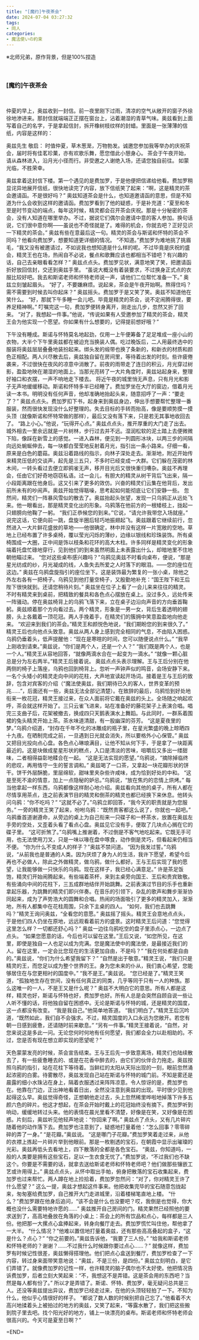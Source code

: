 ```yaml
---
title: "[魔约]午夜茶会"
date: 2024-07-04 03:27:32
tags:
- 同人
categories:
- 魔法使いの約束
---
```

※北师兄弟，原作背景，但是100%捏造
<!--more-->
<br>

### \[魔约\]午夜茶会
<br>

仲夏的早上，奥兹收到一封信。前一夜里刚下过雨，清凉的空气从敞开的窗子外徐徐地渗进来。那封信就端端正正摆在窗台上，沾着潮湿的青草气味。奥兹看到上面写着自己的名字，于是拿起信封，拆开橡树枝纹样的封蜡。里面是一张薄薄的信纸，内容是这样的：
<br>

<font face="仿宋">奥兹先生 敬启：
时值仲夏，草木葱茏，万物勃发。诚邀您参加我等举办的庆祝茶会，届时将有佳茗珍菓，亦有欢歌乐舞，愿您借此小憩身心。
茶会于午夜开始，请从森林进入，沿月光小径而行。非受邀之人谢绝入场，还请您独自前往。
如蒙光临，不胜荣幸。</font>
<br>

奥兹拿着这封信下楼。第一个遇见的是费加罗，于是他便把信递给他看。费加罗稍显诧异地展开信纸，很快地读完了内容，放下信纸笑了起来：“啊，这是精灵的茶会邀请函。不是很好吗？”
奥兹知道茶会是什么，也知道邀请函的意思，但是不知道为什么会收到这样的邀请函。费加罗看到了他的疑惑，于是补充道：“夏至和冬至是时节变动的端点，每年这时候，精灵都会召开茶会庆祝。那是十分秘密的茶会，没有人知道在哪里举办。不过，据说它们偶尔会邀请中意的客人参加。换句话说，它们很中意你啊——虽说也不奇怪就是了。难得的机会，你就去吧？正好见识一下精灵的茶会。”
奥兹有些在意最后这一句。精灵的茶会与斯诺和怀特的茶会不同吗？他看向费加罗，想要知道更详细的情况。
“不知道。”费加罗为难地挑了挑眉毛，“我又没有被邀请过，不如说我也想知道是什么样的呢。不过毕竟是庆祝的盛会，精灵王也在场，热闹自不必说，餐点和歌舞应该也都相当不错吧？有兴趣的话，自己去亲眼看看怎样？”
奥兹点点头。费加罗见状，满意地笑了笑，把邀请函折好放回信封，交还到奥兹手里。
“虽说大概没有着装要求，不过换身正式点的衣服比较好吧。我去和斯诺老师和怀特老师说一声，请他们二位帮忙准备一下。”
奥兹立刻皱起眉头。
“好了，不要嫌麻烦。说起来，茶会是午夜开始啊。熬得住吗？需不需要到时候去叫你起床？”
奥兹摇头。费加罗于是又笑了笑。奥兹不知道他在笑什么。
“好，那就下午多睡一会儿吧。毕竟是精灵的茶会，说不定闹腾得很，要养足精神啊。”
叮嘱完这一句，费加罗便转身离开，刚走出几步，忽然又折了回来。
“对了，我想起一件事。”他说，“传说如果有人受邀参加了精灵的茶会，精灵王会为他实现一个愿望。你如果有什么想要的，记得提前想好哦？”
<br>

下午没有睡成。斯诺与怀特莫名地起劲，仅用一上午便筹备了足足堆成一座小山的衣物，大半个下午里奥兹都在被迫充当换装人偶。吃过晚饭后，二人用最终选中的服装将奥兹层层叠叠地装扮起来。绑头发的缎带也换了条新的，和新衣的材质和颜色正相配。两人兴尽散去后，奥兹独自留在房间里，等待着出发的时刻。些许疲倦袭来，不过很快在夜风的凉意中消散了。前夜的雨带走了连日的积云，月光穿过树影，盈盈地映在潮湿的地面上。当那光亮转了一大片角度时，奥兹站起身来，整理好袖口和衣摆，一声不响地走下楼去。
将近午夜的城里悄无声息，只有月光和影子无声地缓缓移动。斯诺和怀特多半已经睡了。费加罗坐在大厅的窗边，借着月光读一本书。明明没有任何声音，他却准确地抬起头来，随意招呼了一声：“要走了？”
奥兹点点头。费加罗扣下书，起身来到奥兹身边，伸出手想要帮忙整理一番服装，然而很快发现没什么好整理的。失去目标的手转而抬高，像是要顺势摸一摸头顶（就像斯诺和怀特常做的那样），最后又没有落下来，只是若无其事地收回去了。
“路上小心。”他说，“玩得开心点。”
奥兹点点头，推开厚重的大门走了出去。城外相去一里余远就是一片树林，步行过去并不远。湿润松软的泥土踏上去便微微下陷，像踩在新雪上的感觉。一进入森林，便见到一列圆形冰块，以两三步的间隔向远处蜿蜒伸去，每一块都白莹莹地反射着月光，指引出一条小路来。仔细一看，原来是白色的蘑菇。奥兹沿着路线的指示，向林子深处走去。渐渐地，附近开始传来精灵压低的交谈声，起先是三五只，不多时已经变成一大群。它们躲在茂密的林木间，一转头看过去便立即鸦雀无声，移开目光后又很快重归嘈杂。奥兹不再理会，任由它们好奇地窃窃私语。过一会儿，有胆大的精灵从树干背后飞出来，隔一小段距离跟在他身后。这又引来了更多的效仿。兴奋的精灵们云集在他背后，发出前所未有的吵闹声。奥兹开始觉得聒噪，思考起如何能彻底让它们安静一些。
忽然间，精灵们一阵暴风雪似的散去了。奥兹抬起头张望，发现一只乌鸦正从远处飞来。他一眼看出，那是精灵变化出的形象。乌鸦落在他前方的一根矮枝上，拢起一只翅膀向他鞠了一躬。
“我们正恭候您的到来。”它说，“请允许我带您入场就座。”
说完这话，它便向前一跳，盘旋半圈后轻巧地振翅起飞。奥兹跟着它继续前行，忽然进入一大片鲜花盛放的草地——他很确定，林中并没有这样一片宽敞的空地。草地上已经布置了许多桌椅，覆以莹光闪烁的薄纱，边缘以银线和珍珠装饰。所有桌椅围成一大圈，正中间是饰以枝条和花环的高大木柱。许多同样是精灵变化的形象端着托盘忙碌地穿行，见到他们的到来虽然明面上未表露出什么，却暗地里不住地朝他瞄过来。
“您对这些桌布感兴趣吗？”乌鸦见奥兹不时看向桌布，便说，“那是星光纺成的纱，月光凝成的线，人鱼失去所爱之人时落下的眼泪。——您的座位在这边。”
奥兹在乌鸦盘旋指引的座位坐下。这是装饰最为繁复的一张小桌，除他之外左右各有一把椅子。乌鸦见到他打量空椅子，又殷勤地补充：“国王陛下和王后陛下很快就到。还请您稍待片刻。”
奥兹坐在位子上看了一会儿来来往往的精灵。不时有精灵来到桌前，把精致的餐具和各色点心摆放在桌上。没过多久，远处传来一阵骚动。停在奥兹椅背上的乌鸦飞落下来，立在桌子边沿向声音的方向垂首鞠躬。奥兹顺着那个方向看过去。两个精灵，形象是一男一女，背后生着透明的翅膀，头上各戴着一顶花冠。两人手挽着手，在精灵们的簇拥中笑意盈盈地向他走来。
“欢迎来到我们的茶会。”精灵王和颜悦色地说，“我们期盼您的到来很久了。”
精灵王后也向他点头致意。奥兹从两人身上感到完全相同的气息，不由陷入困惑。乌鸦仍垂着头，低声提醒他：“现在是寒暄的时间，您可以随便说点什么。”
“我早上刚收到请柬。”奥兹说，“你们是两个人，还是一个人？”
“我们既是两个人，也是一个人。”精灵王从容地回答，“就像两滴水合在一起变为一滴水。”
“就像一颗心脏总是分为左右两半。”精灵王后接着说。
奥兹点点头表示理解。王与王后分别在他两侧的椅子上落座，乌鸦也回到椅背上。忽听一声钟声似的鸣音，会场安静下来。一名个头矮小的精灵走向中间的花柱，大声地宣读起开场词。接着是王与王后的致辞，包含对宾客的介绍（“魔法使奥兹，我们期待已久的客人，世界变革的预兆……”，后面还有一些，奥兹无法全部记清楚）。在致辞的最后，乌鸦恰到好处地衔来一枚花冠，精灵王接过来，在众人面前将它戴在奥兹的头上。全场随之响起欢呼，茶会就这样开始了。三只云雀飞进来，站在准备好的藤花架子上表演合唱。唱完三支曲子后，花架被撤去，换成四只天鹅表演水上舞蹈。与此同时，一群系着围裙的兔头精灵开始上茶。茶水味道清甜，有一股幽深的芬芳。
“这是夏夜里的梦。”乌鸦介绍道，“封存在千年不化的冰雕成的瓶子里，在星光繁盛的晚上晾晒四十九夜。在晒制完成之前，一旦遇到日光就会消失，所以要格外小心保管。”
奥兹又把目光投向点心盘。各色点心琳琅满目，让他不知从何下手，于是拿了一块距离最近的。这是块做成星星形状的糕点，入口是清淡的苦味，咀嚼后又多出一缕甜味，二者相得益彰地糅合在一起。
“这是无法实现的愿望。”乌鸦说，“摘除掉临终的悲叹，再用恪守一生的誓言调和。”
奥兹喝了一口茶，又拿起一块花瓣形状的饼干。饼干外层酥脆，里层绵软，甜味里夹杂些许咸味，成为恰到好处的中和。
“这是至死不渝的情意，加上一点隐秘的妒忌。”乌鸦说，“放在焦灼的恋情上烘烤。”
每当他拿起一样东西，乌鸦都像这样耐心地介绍。奥兹看向其他的桌子，所有人都在尽情享用茶点，连之前表演节目的精灵和倒茶的精灵也都已经换下来休息。他转头问乌鸦：“你不吃吗？”
“这就不必了。”乌鸦立即回答，“我今天的职责就是为您服务。”
一旁的精灵王笑了起来，吩咐乌鸦：“既然贵客都这么说了，你就也一起吧。”
乌鸦垂首道谢遵命，从旁边的桌上为自己衔来一只碟子和一杯茶水，放置在奥兹左手旁的空处，又歪着头看了看点心盘。奥兹见它没有手，便取了几块点心搁在它的碟子里。
“这可折煞了。”乌鸦嘴上推谢着，不过倒是不客气地吃起来。它既无手可用，也无法使用刀叉，只是一味以喙在盘中啄食，动作倒是灵巧，但看起来仍相当不便。
“你为什么不变成人的样子？”奥兹不禁问道。
“因为我发过誓。”乌鸦说，“从前我也是普通的人类。因为厌烦了身为人的生活，我许下愿望，希望今后再也不必做人，除此之外做精灵，做乌鸦，做什么都好。王与王后实现了我的愿望，让我能够做一只快乐的乌鸦。现在这样子，我已经心满意足。”
许是茶足饭饱，精灵们开始闹腾起来。有些端着茶杯，来到主桌旁向国王、王后和贵宾致敬。有些涌向中间的花柱下，三五成群地结伴开始跳舞。之前表演过节目的乐手也重新拿起乐器，为跳舞的精灵们即兴伴奏。在音乐的引领下，杂乱的歌声和舞步渐渐协同起来，成为了声势浩大的圆舞和合唱。热闹的场面吸引了更多的精灵加入，渐渐地，所有人都集中在花柱周围，只余下主桌的四人。
“如何，我们也去跳舞吗？”精灵王询问奥兹，“全看您的意愿。”
奥兹摇了摇头。精灵王会意地点点头，于是他们四人仍坐在原地，远远观看着前方的盛景。这时精灵王后问道：“您觉得这里怎么样？一切都还舒心吗？”
奥兹一边往乌鸦吃空的盘子里添点心，一边点了点头。
“如果您愿意的话，今后也可以留在这里。”王后又说，“如您所见，在这里，即使是独自一人也足以成为完满。您是魔法使中的魔法使，是最接近我们的人。留在这里，一定会比您现在的生活更加自由，不是吗？”
“我在何处都是自由的。”奥兹说，“你们为什么希望我留下？”
“自然是出于敬意。”精灵王说，“我们只是精灵的王，而您足以成为整个世界的王。身为您未来的仆从，我们衷心希望，您能够居住在与您更相衬的国度中。”
“我不是王。”奥兹说。
“您已经是了。”精灵王笑道，“孤独地生存在世间，没有任何真正的同类，几乎等同于只有一人的种族。那么这唯一的一人，不是王又是什么呢？”
奥兹不大明白它的意思。所有人都是这样，精灵也好，斯诺与怀特也好，费加罗也好。所有人总是会突然自顾自说一些让人听不懂的话，将他独自留在困惑中。无论是斯诺与怀特的城，还是精灵的国度，这一点都没有改变。
“我是我自己。”他简单地答道。
“我们明白了。”精灵王后沉吟道，“既然如此，我们自不会强求。不过，精灵国度的入口永远为您敞开。若您有朝一日感到疲惫，还请随时前来歇息。”
“另有一件事。”精灵王接着说，“自然，对您来说这是多此一问。无论您何时何地有任何愿望，我们都会全力以赴相助的。不过，您是否有现在想立即实现的愿望呢？”
<br>

天色蒙蒙发亮的时候，茶会宣告结束。王与王后先一步致意离场，精灵们也陆续散去了，有一些疲惫睡去的、或是在花香中醉去的，由它们的伙伴合力拖走。奥兹按照乌鸦的指引，站在花柱下等待着。当鲜红的太阳从天际出现的一刻，眼前忽然涌起浓密的白雾。待雾散尽，奥兹发现自己站在斯诺与怀特的城门前。不知是雾还是晨露的细小水珠沾在身上，隔着衣服透过来阵阵凉意。令人惊讶的是，费加罗也在。他靠在门边，正出神地看着日出，全然没注意到奥兹的出现。平时很少见到他起得这么早。奥兹觉得奇怪，正想朝他走过去，头上忽然稀里哗啦地掉落下许多五颜六色的碎片。他这才想起，在茶会开始时戴上的花冠始终没有摘下。费加罗听到响动，缓缓地转过头来。他的表情在晨光里看不清楚，好像是在笑，又好像是在困惑。片刻后，奥兹听见他轻声地说：“你回来了啊。”
奥兹点了点头，又有几片碎片随着他的动作落下去。费加罗也注意到了，疑惑地打量着他：“怎么回事？零零碎碎的弄了一身。”
“是花瓣。”奥兹说。
“这是哪门子花瓣。”费加罗笑着走过来，从他的衣襟上拣起一片碎片举到他眼前。那是一枚剔透的宝石，在朝霞中显示出璀璨的光彩。奥兹再低头去看地上，四下散落的全都是各色宝石。
“奥兹，你知道吗，一般的人类要是拥有这些宝石，足以一生衣食无忧了。”费加罗说，“不过我们也不缺这个。你要是不需要的话，就拿去送给斯诺老师和怀特老师吧？他们做那些镶嵌工艺或许用得上。”
奥兹点点头，从怀中取出手帕，俯身把散落的宝石收集起来，费加罗也过来帮忙。两人蹲在地上捡拾着，费加罗忽然问：“对了，你对精灵王许了什么愿望？”
这么一提，奥兹才想起这件事来。他把收集完毕的宝石随意包拢起来，匆匆塞给费加罗，自己推开大门走进城里，沿着楼梯笔直地上楼。
“什么？”费加罗跟在他身后追问，“该不会是什么也没要吧？哎，我倒是也觉得，你大概也没什么需要特地许愿的……”
奥兹推开自己房间的门。精灵果然已经照他的要求送到了，高高地叠放在角落的小桌上：茶会上的所有饮品和点心，每样都是三人份。他把那一大摞点心盒捧起来，转身向餐厅走去。费加罗慌忙叫住他，帮他拿了一大半。
“什么情况？”他难以置信地打量着奥兹，还有那些高高叠起的盒子，“这是什么？点心？”
“你之前要的。”奥兹告诉他，“我要了三人份。”
“给我和斯诺老师和怀特老师的？谢谢？……不过我什么时候跟你要过点心……？”
就像这样，费加罗有时候记性很差，奥兹懒得搭理他。他们把点心盒送到餐厅，费加罗检查了一下内容，转过身来面带笑意地说：“奥兹，不是三份，是四份。”
奥兹立刻明白，是它们弄错了。就像费加罗的记性一样，也许精灵的脑子偶尔也不太好使。他把情况告诉费加罗，后者立刻大笑起来：“不，我想这不是弄错。这是茶会用的东西吧？当然是每人都有份了。”
所以才是弄错了。斯诺、怀特、费加罗，毫无疑问总共是三人。还没等奥兹提出异议，费加罗已经走过来，在他的头顶轻轻拍了一下。不知为什么，他似乎心情很好的样子。
“都说了数人数的时候别把自己忘了。”他看着不大高兴地揉着头上被拍过的地方的奥兹，又笑了起来，“等露水散了，我们把这些搬到院子里去吧。找个阳光好的地方，铺上一块漂亮的桌布。斯诺老师和怀特老师会很高兴的。今天可是夏至日啊？”
<br>

=END=
<br>

